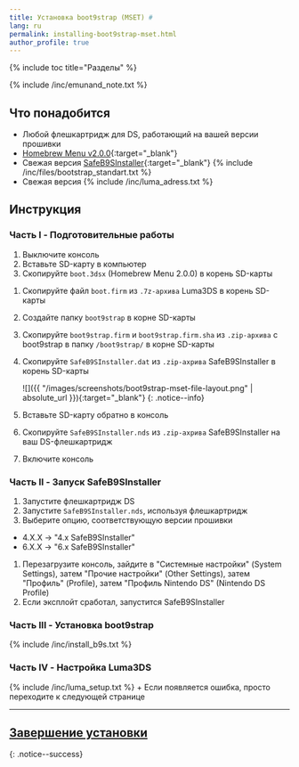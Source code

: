 ```yaml
---
title: Установка boot9strap (MSET) #
lang: ru
permalink: installing-boot9strap-mset.html
author_profile: true
---
```

{% include toc title="Разделы" %}

{% include /inc/emunand_note.txt %}

## Что понадобится

* Любой флешкартридж для DS, работающий на вашей версии прошивки
* [Homebrew Menu v2.0.0](https://github.com/fincs/new-hbmenu/releases/latest){:target="_blank"}
* Свежая версия [SafeB9SInstaller](https://github.com/d0k3/SafeB9SInstaller/releases/latest){:target="_blank"}
{% include /inc/files/bootstrap_standart.txt %}
* Свежая версия {% include /inc/luma_adress.txt %}
<!-- {% include /inc/files/ocs.txt %} -->

## Инструкция

### Часть I - Подготовительные работы

1. Выключите консоль
1. Вставьте SD-карту в компьютер
1. Скопируйте `boot.3dsx` (Homebrew Menu 2.0.0) в корень SD-карты
<!-- 1. Скопируйте `boot.3dsx` (OCS) в корень SD-карты -->
1. Скопируйте файл `boot.firm` из `.7z-архива` Luma3DS в корень SD-карты
1. Создайте папку `boot9strap` в корне SD-карты
1. Скопируйте `boot9strap.firm` и `boot9strap.firm.sha` из `.zip-архива` с boot9strap в папку `/boot9strap/` в корне SD-карты
1. Скопируйте `SafeB9SInstaller.dat` из `.zip-ахрива` SafeB9SInstaller в корень SD-карты

    ![]({{ "/images/screenshots/boot9strap-mset-file-layout.png" | absolute_url }}){:target="_blank"}
    {: .notice--info}

1. Вставьте SD-карту обратно в консоль
1. Скопируйте `SafeB9SInstaller.nds` из `.zip-ахрива` SafeB9SInstaller на ваш DS-флешкартридж
1. Включите консоль

### Часть II - Запуск SafeB9SInstaller

1. Запустите флешкартридж DS
1. Запустите `SafeB9SInstaller.nds`, используя флешкартридж
1. Выберите опцию, соответствующую версии прошивки
  + 4.X.X -> "4.x SafeB9SInstaller"
  + 6.X.X -> "6.x SafeB9SInstaller"
1. Перезагрузите консоль, зайдите в "Системные настройки" (System Settings), затем "Прочие настройки" (Other Settings), затем "Профиль" (Profile), затем "Профиль Nintendo DS" (Nintendo DS Profile)
1. Если эксплойт сработал, запустится SafeB9SInstaller

### Часть III - Установка boot9strap

{% include /inc/install_b9s.txt %}

### Часть IV - Настройка Luma3DS

{% include /inc/luma_setup.txt %}
		+ Если появляется ошибка, просто переходите к следующей странице

___

## [Завершение установки](finalizing-setup)
{: .notice--success}